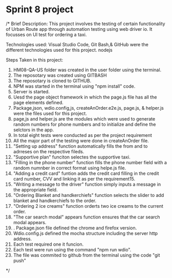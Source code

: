 # Sprint 8 project
/*
Brief Description:
This project involves the testing of certain functionality of Urban Route app through automation testing using web driver io. It focusses on UI test for ordering a taxi.

Technologies used:
Visual Studio Code, Git Bash,& GitHub  were the different technologies used for this project. nodejs


Steps Taken in this project: 
1. HM08-QA-US folder was created in the user folder using the terminal.
2. The reposotary was created using GITBASH
3. The reposotary is cloned to GITHUB.
4. NPM was started in the terminal using "npm install" code.
5. Server is started.
6. Uesd the page object framework in which the page.js file has all the page elements defined.
7. Package,json, wdio.config,js, createAnOrder.e2e.js, page.js, & helper.js were the files used for this project.  
8. page,js and helper.js are the modules which were used to generate random numbers for phone numbers and to initialize and define the selctors in the app.
9. In total eight tests were conducted as per the project requirement
10. All the major part of the testing were done in createAnOrder file.
11. "Setting up address" function automatically fills the from and to adrreses on the respective fileds.
12. "Supportive plan" funciton selectes the supportive taxi.
13. "Filling in the phone number" function fills the phone number field with a random numnber in correct format using helpe.js file.
14. "Adding a credit card" funtion adds the credit card filling in the credit card number, CVV and linking it as per the requirement15. 
15. "Writing a message to the driver" function simply inputs a message in the appropriate field.
16. "Ordering Blanket and handkerchiefs" function selects the slider to add blanket and handkerchiefs to the order.
17. "Ordering 2 ice creams" function orderts two ice creams to the current order.
18. "The car search modal" appears function ensures that the car search modal appears.
19. . Package.json file defined the chrome and firefox version.
20. Wdio.config.js defined the mocha structure including the server http address.
21. Each test required one it funcion.
22. Each test were run using the command "npm run wdio".
23. The file was commited to github from the terminal using the code "git push"

*/